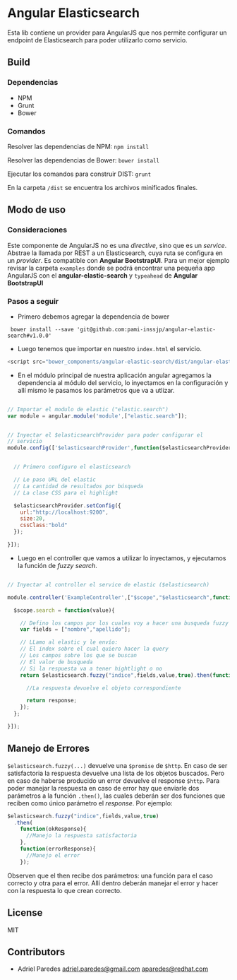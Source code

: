 # Angular Elasticsearch

Esta lib contiene un provider para AngularJS que nos permite configurar un endpoint de Elasticsearch para poder utilizarlo como servicio.


## Build

### Dependencias

* NPM
* Grunt
* Bower

### Comandos

Resolver las dependencias de NPM:
`npm install`

Resolver las dependencias de Bower:
`bower install`

Ejecutar los comandos para construir DIST:
`grunt`

En la carpeta `/dist` se encuentra los archivos minificados finales.

## Modo de uso

### Consideraciones

Este componente de AngularJS no es una _directive_, sino que es un _service_. Abstrae la llamada por REST a un Elasticsearch, cuya ruta se configura en un _provider_. Es compatible con **Angular BootstrapUI**. Para un mejor ejemplo revisar la carpeta `examples` donde se podrá encontrar una pequeña app AngularJS con el **angular-elastic-search** y `typeahead` de **Angular BootstrapUI**

### Pasos a seguir

* Primero debemos agregar la dependencia de bower

` bower install --save 'git@github.com:pami-inssjp/angular-elastic-search#v1.0.0'`

* Luego tenemos que importar en nuestro `index.html` el servicio.

```javascript
<script src="bower_components/angular-elastic-search/dist/angular-elastic-search.min.js" charset="utf-8"></script>
```

* En el módulo principal de nuestra aplicación angular agregamos la dependencia al módulo del servicio, lo inyectamos en la configuración y allí mismo le pasamos los parámetros que va a utlizar.

```javascript

// Importar el modulo de elastic ("elastic.search")
var module = angular.module('module',["elastic.search"]);


// Inyectar el $elasticsearchProvider para poder configurar el
// servicio
module.config(['$elasticsearchProvider',function($elasticsearchProvider){


  // Primero configuro el elasticsearch

  // Le paso URL del elastic
  // La cantidad de resultados por búsqueda
  // La clase CSS para el highlight

  $elasticsearchProvider.setConfig({
    url:"http://localhost:9200",
    size:20,
    cssClass:"bold"
  });

}]);
```
* Luego en el controller que vamos a utilizar lo inyectamos, y ejecutamos la función de _fuzzy search_.


```javascript

// Inyectar al controller el service de elastic ($elasticsearch)

module.controller('ExampleController',["$scope","$elasticsearch",function($scope,$elasticsearch){

  $scope.search = function(value){

    // Defino los campos por los cuales voy a hacer una busqueda fuzzy
    var fields = ["nombre","apellido"];

    // LLamo al elastic y le envío:
    // El index sobre el cual quiero hacer la query
    // Los campos sobre los que se buscan
    // El valor de busqueda
    // Si la respuesta va a tener hightlight o no
    return $elasticsearch.fuzzy("indice",fields,value,true).then(function(response){

      //La respuesta devuelve el objeto correspondiente

      return response;
    });
  };

}]);

```

## Manejo de Errores

`$elasticsearch.fuzzy(...)` devuelve una `$promise` de `$http`. En caso de ser satisfactoria la respuesta devuelve una lista de los objetos buscados. Pero en caso de haberse producido un error devuelve el response `$http`. Para poder manejar la respuesta en caso de error hay que enviarle dos parámetros a la función `.then()`, las cuales deberán ser dos funciones que reciben como único parámetro el _response_. Por ejemplo:

```javascript
$elasticsearch.fuzzy("indice",fields,value,true)
  .then(
    function(okResponse){
      //Manejo la respuesta satisfactoria
    },
    function(errorResponse){
      //Manejo el error
    });
```

Observen que el then recibe dos parámetros: una función para el caso correcto y otra para el error. Allí dentro deberán manejar el error y hacer con la respuesta lo que crean correcto.

## License

MIT

## Contributors
* Adriel Paredes <adriel.paredes@gmail.com> <aparedes@redhat.com>
